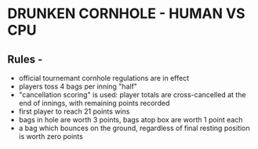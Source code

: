 # DRUNKEN CORNHOLE - HUMAN VS CPU

## Rules -
  * official tournemant cornhole regulations are in effect
  * players toss 4 bags per inning "half"
  * "cancellation scoring" is used: player totals are cross-cancelled
     at the end of innings, with remaining points recorded
  * first player to reach 21 points wins
  * bags in hole are worth 3 points, bags atop box are worth 1 point each
  * a bag which bounces on the ground, regardless of final resting position is worth zero points
